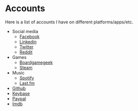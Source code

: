 # Accounts
Here is a list of accounts I have on different platforms/apps/etc.

- Social media
    - [Facebook](https://www.facebook.com/nlacombe42)
    - [Linkedin](https://www.linkedin.com/in/nicolas-lacombe-49b5b025)
    - [Twitter](https://twitter.com/nlacombe42)
    - [Reddit](https://www.reddit.com/user/nlacombe)
- Games
    - [Boardgamegeek](https://boardgamegeek.com/user/nlacombe)
    - [Steam](https://steamcommunity.com/id/nlacombe/)
- Music
    - [Spotify](https://open.spotify.com/user/22zp7medvckidhcq4aqrpbedy)
    - [Last.fm](https://www.last.fm/user/nlacombe)
- [Github](https://github.com/nlacombe42)
- [Keybase](https://keybase.io/nlacombe)
- [Paypal](https://paypal.me/nlacombe42)
- [Imdb](https://www.imdb.com/user/ur36590866)
